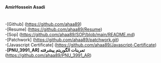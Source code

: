 ****AmirHossein Asadi****

#
-[Github] (https://github.com/ahaa89)<br>
-[Resume] (https://github.com/ahaa89/Resume)<br>
-[Sop] (https://github.com/ahaa89/SOP/blob/main/README.md)<br>
-[Patchwork] (https://github.com/ahaa89/patchwork.git)<br>
-[Javascript Certificate] (https://github.com/ahaa89/Javascript-Certificate)<br>
-**[PNU_3991_AR] تمرینات الگوریتم پیشرفته** (https://github.com/ahaa89/PNU_3991_AR)<br>




